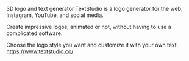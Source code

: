  

3D logo and text generator
TextStudio is a logo generator for the web, Instagram, YouTube, and social media.

Create impressive logos, animated or not, without having to use a complicated software.

Choose the logo style you want and customize it with your own text.
https://www.textstudio.co/